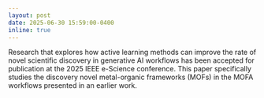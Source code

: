 ```yaml
---
layout: post
date: 2025-06-30 15:59:00-0400
inline: true
---
```


Research that explores how active learning methods can improve the rate of novel scientific discovery 
in generative AI workflows has been accepted for publication at the 2025 IEEE e-Science conference.
This paper specifically studies the discovery novel metal-organic frameworks (MOFs) in the MOFA workflows 
presented in an earlier work.
